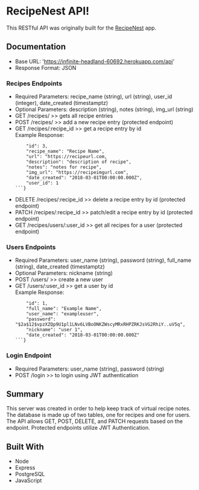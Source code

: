 # RecipeNest API!

This RESTful API was originally built for the [RecipeNest](https://github.com/7424243/recipenest-client) app.

## Documentation

* Base URL: 'https://infinite-headland-60692.herokuapp.com/api'
* Response Format: JSON

### Recipes Endpoints
* Required Parameters: recipe_name (string), url (string), user_id (integer), date_created (timestamptz)
* Optional Parameters: description (string), notes (string), img_url (string)
* GET /recipes/  >>  gets all recipe entries
* POST /recipes/  >>  add a new recipe entry (protected endpoint)
* GET /recipes/:recipe_id  >>  get a recipe entry by id  
Example Response:  
    ```{  
        "id": 3,  
        "recipe_name": "Recipe Name",  
        "url": "https://recipeurl.com,  
        "description": "description of recipe",  
        "notes": "notes for recipe",  
        "img_url": "https://recipeimgurl.com",  
        "date_created": "2018-03-01T00:00:00.000Z",  
        "user_id": 1  
    ```}  
* DELETE /recipes/:recipe_id  >>  delete a recipe entry by id (protected endpoint)
* PATCH /recipes/:recipe_id  >>  patch/edit a recipe entry by id (protected endpoint)
* GET /recipes/users/:user_id  >>  get all recipes for a user (protected endpoint)

### Users Endpoints
* Required Parameters: user_name (string), password (string), full_name (string), date_created (timestamptz)
* Optional Parameters: nickname (string)
* POST /users/  >>  create a new user
* GET /users/:user_id  >>  get a user by id  
Example Response:  
    ```{  
        "id": 1,  
        "full_name": "Example Name",  
        "user_name": "exampleuser",  
        "password": "$2a$12$vpzXZQp9U1pl1LNv6LVBoONKZWscyMRxRHPZRKJsVG2RhiY..uV5q",  
        "nickname": "user 1",  
        "date_created": "2018-03-01T00:00:00.000Z"  
    ```}  

### Login Endpoint 
* Required Parameters: user_name (string), password (string)
* POST /login  >>  to login using JWT authentication

## Summary

This server was created in order to help keep track of virtual recipe notes. The database is made up of two tables, one for recipes and one for users. The API allows GET, POST, DELETE, and PATCH requests based on the endpoint. Protected endpoints utilize JWT Authentication.

## Built With

* Node
* Express
* PostgreSQL
* JavaScript

